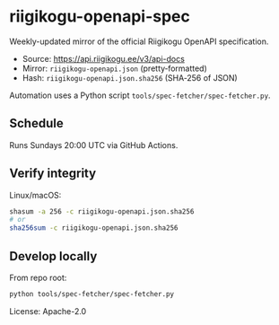 # riigikogu-openapi-spec
Weekly-updated mirror of the official Riigikogu OpenAPI specification.

- Source: https://api.riigikogu.ee/v3/api-docs
- Mirror: `riigikogu-openapi.json` (pretty‑formatted)
- Hash: `riigikogu-openapi.json.sha256` (SHA‑256 of JSON)
  
Automation uses a Python script `tools/spec-fetcher/spec-fetcher.py`.

## Schedule
Runs Sundays 20:00 UTC via GitHub Actions.

## Verify integrity
Linux/macOS:
```bash
shasum -a 256 -c riigikogu-openapi.json.sha256
# or
sha256sum -c riigikogu-openapi.json.sha256
```

## Develop locally
From repo root:
```bash
python tools/spec-fetcher/spec-fetcher.py
```

License: Apache-2.0
